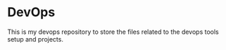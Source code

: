 # DevOps
This is my devops repository to store the files related to the devops tools setup and projects.
